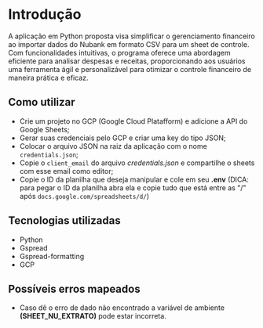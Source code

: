 # Introdução

A aplicação em Python proposta visa simplificar o gerenciamento financeiro ao importar dados do Nubank em formato CSV para um sheet de controle. Com funcionalidades intuitivas, o programa oferece uma abordagem eficiente para analisar despesas e receitas, proporcionando aos usuários uma ferramenta ágil e personalizável para otimizar o controle financeiro de maneira prática e eficaz.

## Como utilizar
- Crie um projeto no GCP (Google Cloud Platafform) e adicione a API do Google Sheets;
- Gerar suas credenciais pelo GCP e criar uma key do tipo JSON;
- Colocar o arquivo JSON na raiz da aplicação com o nome `credentials.json`;
- Copie o `client_email` do arquivo *credentials.json* e compartilhe o sheets com esse email como editor;
- Copie o ID da planilha que deseja manipular e cole em seu **.env** (DICA: para pegar o ID da planilha abra ela e copie tudo que está entre as "/" após `docs.google.com/spreadsheets/d/`)

## Tecnologias utilizadas
- Python
- Gspread
- Gspread-formatting
- GCP

## Possíveis erros mapeados
- Caso dê o erro de dado não encontrado a variável de ambiente **(SHEET_NU_EXTRATO)** pode estar incorreta.